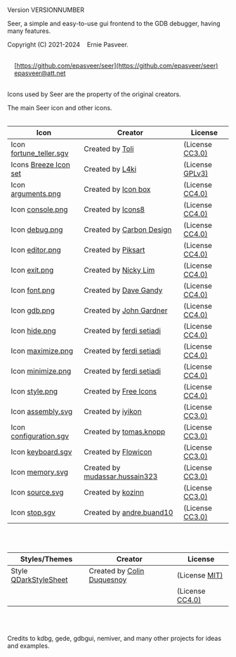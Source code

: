 &nbsp;  
Version VERSIONNUMBER
&nbsp;  

Seer, a simple and easy-to-use gui frontend to the GDB debugger, having many features.  

Copyright (C) 2021-2024 &nbsp;&nbsp; Ernie Pasveer.  
&nbsp;  

&nbsp;&nbsp;&nbsp;&nbsp;[https://github.com/epasveer/seer](https://github.com/epasveer/seer)  
&nbsp;&nbsp;&nbsp;&nbsp;[epasveer@att.net](mailto:user@example.com)  
&nbsp;  

Icons used by Seer are the property of the original creators.  

The main Seer icon and other icons.  
&nbsp;  


| Icon                                                                                                                                   | Creator                                                                                                                     | License                                                                                       |
| -------------------------------------------------------------------------------------------------------------------------------------- | --------------------------------------------------------------------------------------------------------------------------- | --------------------------------------------------------------------------------------------- |
|Icon <a href="https://thenounproject.com/icon/fortune-teller-3505303/"                                  title="">fortune_teller.sgv</a> |  Created by <a href="https://thenounproject.com/tolicon/"                              title="">Toli</a>                    | (License <a href="https://creativecommons.org/licenses/by/3.0/legalcode" title="">CC3.0)</a>  |
|Icons <a href="https://github.com/L4ki/Breeze-openSUSE-Icons"                                           title="">Breeze Icon set</a>    |  Created by <a href="https://github.com/L4ki/"                                         title="">L4ki</a>                    | (License <a href="https://www.gnu.org/licenses/gpl-3.0.en.html"          title="">GPLv3)</a>  |
|Icon <a href="https://icon-icons.com/icon/setting-balance-equalizer/152217"                             title="">arguments.png</a>      |  Created by <a href="https://icon-icons.com/users/67020lqBmzmzx0F3OH2GE/icon-sets/"    title="">Icon box</a>                | (License <a href="https://creativecommons.org/licenses/by/4.0/legalcode" title="">CC4.0)</a>  |
|Icon <a href="https://icon-icons.com/icon/console/5091"                                                 title="">console.png</a>        |  Created by <a href="https://icon-icons.com/users/Vn6TUStZ7Ng5JKLU3rRHX/icon-sets/"    title="">Icons8</a>                  | (License <a href="https://creativecommons.org/licenses/by/4.0/legalcode" title="">CC4.0)</a>  |
|Icon <a href="https://icon-icons.com/icon/debug/215819"                                                 title="">debug.png</a>          |  Created by <a href="https://icon-icons.com/users/7dBLqleqakUowFGJkWLXY/icon-sets/"    title="">Carbon Design</a>           | (License <a href="https://creativecommons.org/licenses/by/4.0/legalcode" title="">CC4.0)</a>  |
|Icon <a href="https://icon-icons.com/icon/web-design-writing-coding-development/220538"                 title="">editor.png</a>         |  Created by <a href="https://icon-icons.com/users/14h9fJJJmBr3Dm13gYSpS/icon-sets/"    title="">Piksart</a>                 | (License <a href="https://creativecommons.org/licenses/by/4.0/legalcode" title="">CC4.0)</a>  |
|Icon <a href="https://icon-icons.com/icon/logout-exit/176185"                                           title="">exit.png</a>           |  Created by <a href="https://icon-icons.com/users/ah334sOoBVVE7GXS94Who/icon-sets/"    title="">Nicky Lim</a>               | (License <a href="https://creativecommons.org/licenses/by/4.0/legalcode" title="">CC4.0)</a>  |
|Icon <a href="https://icon-icons.com/icon/font-symbol-of-letter-a/73556"                                title="">font.png</a>           |  Created by <a href="https://icon-icons.com/users/2LUKwJe4QDNsjuhkS98IX/icon-sets/"    title="">Dave Gandy</a>              | (License <a href="https://creativecommons.org/licenses/by/4.0/legalcode" title="">CC4.0)</a>  |
|Icon <a href="https://icon-icons.com/icon/GDB/132365"                                                   title="">gdb.png</a>            |  Created by <a href="https://icon-icons.com/users/AmQJzv5e8DpITUWIRmGPz/icon-sets/"    title="">John Gardner</a>            | (License <a href="https://creativecommons.org/licenses/by/4.0/legalcode" title="">CC4.0)</a>  |
|Icon <a href="https://icon-icons.com/icon/delete-remove/175783"                                         title="">hide.png</a>           |  Created by <a href="https://icon-icons.com/users/sr18GsT8hXb37mrJn4kOU/icon-sets/"    title="">ferdi setiadi</a>           | (License <a href="https://creativecommons.org/licenses/by/4.0/legalcode" title="">CC4.0)</a>  |
|Icon <a href="https://icon-icons.com/icon/resize-maximize/175765"                                       title="">maximize.png</a>       |  Created by <a href="https://icon-icons.com/users/sr18GsT8hXb37mrJn4kOU/icon-sets/"    title="">ferdi setiadi</a>           | (License <a href="https://creativecommons.org/licenses/by/4.0/legalcode" title="">CC4.0)</a>  |
|Icon <a href="https://icon-icons.com/icon/minimize-window/175768"                                       title="">minimize.png</a>       |  Created by <a href="https://icon-icons.com/users/sr18GsT8hXb37mrJn4kOU/icon-sets/"    title="">ferdi setiadi</a>           | (License <a href="https://creativecommons.org/licenses/by/4.0/legalcode" title="">CC4.0)</a>  |
|Icon <a href="https://icon-icons.com/icon/face-glasses-sunglasses/107950"                               title="">style.png</a>          |  Created by <a href="https://icon-icons.com/users/7VZI9qW3el29z8Ka5fjmo/icon-sets/"    title="">Free Icons</a>              | (License <a href="https://creativecommons.org/licenses/by/4.0/legalcode" title="">CC4.0)</a>  |
|Icon <a href="https://thenounproject.com/icon/asm-file-document-icon-2598539/"                          title="">assembly.svg</a>       |  Created by <a href="https://thenounproject.com/iyikon/"                               title="">iyikon</a>                  | (License <a href="https://creativecommons.org/licenses/by/3.0/legalcode" title="">CC3.0)</a>  |
|Icon <a href="https://thenounproject.com/icon/configuration-1115171/"                                   title="">configuration.sgv</a>  |  Created by <a href="https://thenounproject.com/tomas.knopp/"                          title="">tomas.knopp</a>             | (License <a href="https://creativecommons.org/licenses/by/3.0/legalcode" title="">CC3.0)</a>  |
|Icon <a href="https://thenounproject.com/icon/keyboard-key-4571629/"                                    title="">keyboard.sgv</a>       |  Created by <a href="https://thenounproject.com/Flowicon//"                            title="">Flowicon</a>                | (License <a href="https://creativecommons.org/licenses/by/3.0/legalcode" title="">CC3.0)</a>  |
|Icon <a href="https://thenounproject.com/icon/binary-data-search-4065152/"                              title="">memory.svg</a>         |  Created by <a href="https://thenounproject.com/mudassar.hussain323/"                  title="">mudassar.hussain323</a>     | (License <a href="https://creativecommons.org/licenses/by/3.0/legalcode" title="">CC3.0)</a>  |
|Icon <a href="https://thenounproject.com/icon/cpp-file-252779/"                                         title="">source.svg</a>         |  Created by <a href="https://thenounproject.com/kozinn/"                               title="">kozinn</a>                  | (License <a href="https://creativecommons.org/licenses/by/3.0/legalcode" title="">CC3.0)</a>  |
|Icon <a href="https://thenounproject.com/icon/interruption-4417639/"                                    title="">stop.sgv</a>           |  Created by <a href="https://thenounproject.com/andre.buand10/"                        title="">andre.buand10</a>           | (License <a href="https://creativecommons.org/licenses/by/3.0/legalcode" title="">CC3.0)</a>  |

&nbsp;  
&nbsp;  

| Styles/Themes                                                                                                                          | Creator                                                                                                                     | License                                                                                       |
| -------------------------------------------------------------------------------------------------------------------------------------- | --------------------------------------------------------------------------------------------------------------------------- | --------------------------------------------------------------------------------------------- |
|Style <a href="https://github.com/ColinDuquesnoy/QDarkStyleSheet"                                       title="">QDarkStyleSheet</a>    |  Created by <a href="https://github.com/ColinDuquesnoy"                               title="">Colin Duquesnoy</a>          | (License <a href="https://opensource.org/license/MIT"                    title="">MIT)</a>    |
|                                                                                                                                        |                                                                                                                             | (License <a href="https://creativecommons.org/licenses/by/4.0/legalcode" title="">CC4.0)</a>  |

&nbsp;  
&nbsp;  
  
Credits to kdbg, gede, gdbgui, nemiver, and many other projects for ideas and examples.  
  
&nbsp;  
&nbsp;  

